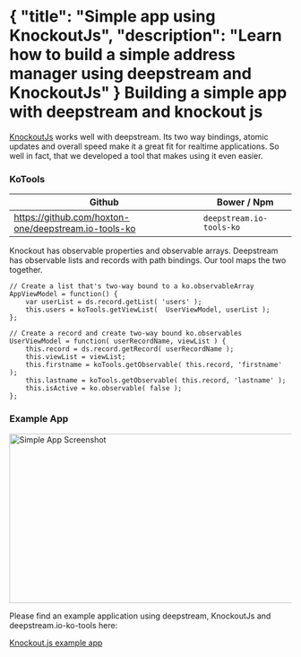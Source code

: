 {
	"title": "Simple app using KnockoutJs",
	"description": "Learn how to build a simple address manager using deepstream and KnockoutJs"
}
Building a simple app with deepstream and knockout js
=====================================================
[KnockoutJs](http://knockoutjs.com/) works well with deepstream. Its two way bindings, atomic updates and overall speed make it a great fit for realtime applications. So well in fact, that we developed a tool that makes using it even easier.

### KoTools
<table class="mini space">
	<thead>
		<tr>
			<th><i class="fa fa-github"></i>Github</th>
			<th><i class="fa fa-cube"></i>Bower / Npm</th>
		</tr>
	</thead>
	<tbody>
		<tr>
			<td>
				<a href="https://github.com/hoxton-one/deepstream.io-tools-ko">
					https://github.com/hoxton-one/deepstream.io-tools-ko
				</a>
			</td>
			<td><code>deepstream.io-tools-ko</code></td>
		</tr>
	</tbody>
</table>

Knockout has observable properties and observable arrays. Deepstream has observable lists and records with path bindings. Our tool maps the two together.

	// Create a list that's two-way bound to a ko.observableArray
	AppViewModel = function() {
		var userList = ds.record.getList( 'users' );
		this.users = koTools.getViewList(  UserViewModel, userList );
	};

	// Create a record and create two-way bound ko.observables
	UserViewModel = function( userRecordName, viewList ) {
		this.record = ds.record.getRecord( userRecordName );
		this.viewList = viewList;
		this.firstname = koTools.getObservable( this.record, 'firstname' );
		this.lastname = koTools.getObservable( this.record, 'lastname' );
		this.isActive = ko.observable( false );
	};


### Example App
<div class="img-container">
	<img class="tutorial" width="602" height="302" src="../assets/images/simple-app.png" alt="Simple App Screenshot" />
</div>

Please find an example application using deepstream, KnockoutJs and deepstream.io-ko-tools here:

<a class="mega" href="https://github.com/hoxton-one/ds-demo-simple-app-ko"><i class="fa fa-github"></i>Knockout.js example app</a>